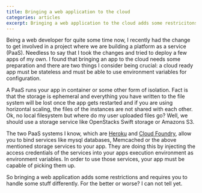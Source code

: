 ```yaml
---
title: Bringing a web application to the cloud
categories: articles
excerpt: Bringing a web application to the cloud adds some restricitons and requires to handle some stuff differently.
---
```


Being a web developer for quite some time now, I recently had the change to get
involved in a project where we are building a platform as a service (PaaS).
Needless to say that I took the changes and tried to deploy a few apps of my
own. I found that bringing an app to the cloud needs some preparation and there
are two things I consider being crucial: a cloud ready app must be stateless and
must be able to use environment variables for configuration.

A PaaS runs your app in container or some other form of isolation. Fact is that
the storage is ephemeral and everything you have written to the file system will
be lost once the app gets restarted and if you are using horizontal scaling, the
files of the instances are not shared with each other.  Ok, no local filesystem
but where do my user uploaded files go? Well, we should use a storage service
like OpenStacks Swift storage or Amazons S3.

The two PaaS systems I know, which are [Heroku](https://www.heroku.com/) and
[Cloud Foundry](http://cloudfoundry.org/index.html), allow you to bind services
like mysql databases, Memcached or the above mentioned storage services to your
app. They are doing this by injecting the access credentials of the services
into your apps execution environment as environment variables. In order to use
those services, your app must be capable of picking them up.

So bringing a web application adds some restrictions and requires you to handle
some stuff differently. For the better or worse? I can not tell yet.

